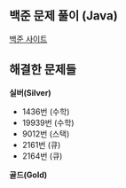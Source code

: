 ## 백준 문제 풀이 (Java)

<a href='https://www.acmicpc.net/' target='_blank'>백준 사이트</a>

## 해결한 문제들

**실버(Silver)**
- 1436번 (수학)
- 19939번 (수학)
- 9012번 (스택)
- 2161번 (큐)
- 2164번 (큐)

**골드(Gold)**